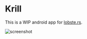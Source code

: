 # Krill
This is a WIP android app for [lobste.rs](https://lobste.rs/).

![screenshot](screenshot.png)